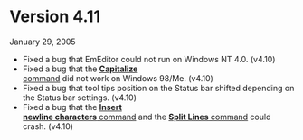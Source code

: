 # Version 4.11

January 29, 2005

- Fixed a bug that EmEditor could not run on Windows NT 4.0. (v4.10)
- Fixed a bug that the [**Capitalize** \
command](../cmd/convert/capitalize) did not work on Windows 98/Me. (v4.10)
- Fixed a bug that tool tips position on the Status bar shifted depending
on the Status bar settings. (v4.10)
- Fixed a bug that the [**Insert**\
**newline characters** command](../cmd/convert/insert_cr_wrap) and the [**Split Lines** command](../cmd/convert/split_lines) could crash. (v4.10)
